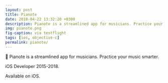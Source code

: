 ```yaml
---
layout: post
title: Pianote
date: 2018-04-22 13:32:20 +0300
description: Pianote is a streamlined app for musicians. Practice your music smarter.
img: pianote.png
fig-caption: via testflight
tags: [ios, objective-c]
permalink: pianote/
---
```


🎼 Pianote is a streamlined app for musicians. Practice your music smarter.

iOS Developer 2015-2018.

<i class="fa fa-apple" aria-hidden="true"></i> Available on iOS.
